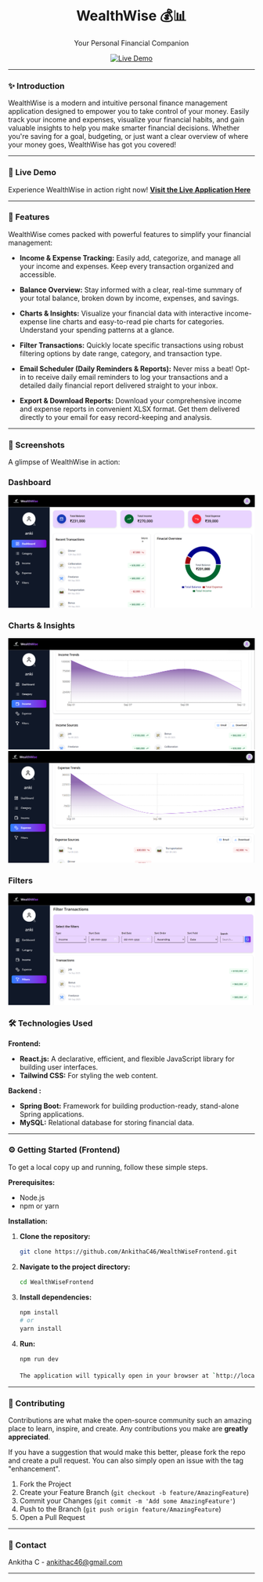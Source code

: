 <div align="center">
  <h1>WealthWise 💰📊</h1>
  <p>Your Personal Financial Companion</p>

  <p>
    <a href="https://wealthwisea.netlify.app/" target="_blank">
      <img src="https://img.shields.io/badge/Live%20Demo-Visit%20App-brightgreen?style=for-the-badge&logo=netlify" alt="Live Demo">
    </a>
<!--     <a href="https://github.com/AnkithaC46/WealthWiseFrontend/stargazers">
      <img src="https://img.shields.io/github/stars/AnkithaC46/WealthWiseFrontend?style=for-the-badge&color=yellow" alt="Stars">
    </a>
    <a href="https://github.com/AnkithaC46/WealthWiseFrontend/forks">
      <img src="https://img.shields.io/github/forks/AnkithaC46/WealthWiseFrontend?style=for-the-badge&color=blue" alt="Forks">
    </a>
    <a href="https://github.com/AnkithaC46/WealthWiseFrontend/issues">
      <img src="https://img.shields.io/github/issues/AnkithaC46/WealthWiseFrontend?style=for-the-badge&color=red" alt="Issues">
    </a> -->
  </p>
</div>

---

### ✨ Introduction

WealthWise is a modern and intuitive personal finance management application designed to empower you to take control of your money. Easily track your income and expenses, visualize your financial habits, and gain valuable insights to help you make smarter financial decisions. Whether you're saving for a goal, budgeting, or just want a clear overview of where your money goes, WealthWise has got you covered!

---

### 🚀 Live Demo

Experience WealthWise in action right now!
[**Visit the Live Application Here**](https://wealthwisea.netlify.app/)

---

### 🌟 Features

WealthWise comes packed with powerful features to simplify your financial management:

*   **Income & Expense Tracking:**
    Easily add, categorize, and manage all your income and expenses. Keep every transaction organized and accessible.

*   **Balance Overview:**
    Stay informed with a clear, real-time summary of your total balance, broken down by income, expenses, and savings.

*   **Charts & Insights:**
    Visualize your financial data with interactive income-expense line charts and easy-to-read pie charts for categories. Understand your spending patterns at a glance.

*   **Filter Transactions:**
    Quickly locate specific transactions using robust filtering options by date range, category, and transaction type.

*   **Email Scheduler (Daily Reminders & Reports):**
    Never miss a beat! Opt-in to receive daily email reminders to log your transactions and a detailed daily financial report delivered straight to your inbox.

*   **Export & Download Reports:**
    Download your comprehensive income and expense reports in convenient XLSX format. Get them delivered directly to your email for easy record-keeping and analysis.

---

### 📸 Screenshots

A glimpse of WealthWise in action:

### Dashboard

<img src="WealthWise Screenshot/dashboard.png" >


### Charts & Insights

<img src="WealthWise Screenshot/income.png" >
<img src="WealthWise Screenshot/expense.png" >

### Filters
<img src="WealthWise Screenshot/filter.png" >


### 🛠️ Technologies Used

**Frontend:**

*   **React.js:** A declarative, efficient, and flexible JavaScript library for building user interfaces.
*   **Tailwind CSS:** For styling the web content.


**Backend :**

*   **Spring Boot:** Framework for building production-ready, stand-alone Spring applications.
*   **MySQL:** Relational database for storing financial data.

---

### ⚙️ Getting Started (Frontend)

To get a local copy up and running, follow these simple steps.

**Prerequisites:**

*   Node.js 
*   npm or yarn

**Installation:**

1.  **Clone the repository:**
    ```bash
    git clone https://github.com/AnkithaC46/WealthWiseFrontend.git
    ```
2.  **Navigate to the project directory:**
    ```bash
    cd WealthWiseFrontend
    ```
3.  **Install dependencies:**
    ```bash
    npm install
    # or
    yarn install
    ```
4.  **Run:**
    ```bash
    npm run dev
   
    The application will typically open in your browser at `http://localhost:5173`.

---

### 🤝 Contributing

Contributions are what make the open-source community such an amazing place to learn, inspire, and create. Any contributions you make are **greatly appreciated**.

If you have a suggestion that would make this better, please fork the repo and create a pull request. You can also simply open an issue with the tag "enhancement".

1.  Fork the Project
2.  Create your Feature Branch (`git checkout -b feature/AmazingFeature`)
3.  Commit your Changes (`git commit -m 'Add some AmazingFeature'`)
4.  Push to the Branch (`git push origin feature/AmazingFeature`)
5.  Open a Pull Request

---

### 📧 Contact

Ankitha C - ankithac46@gmail.com


---
